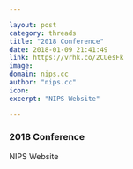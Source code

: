 ```yaml
---

layout: post
category: threads
title: "2018 Conference"
date: 2018-01-09 21:41:49
link: https://vrhk.co/2CUesFk
image: 
domain: nips.cc
author: "nips.cc"
icon: 
excerpt: "NIPS Website"

---
```


### 2018 Conference

NIPS Website